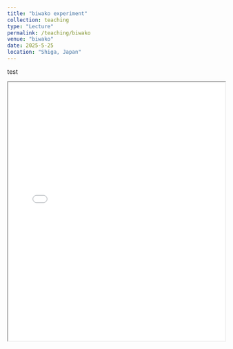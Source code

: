 ```yaml
---
title: "biwako experiment"
collection: teaching
type: "Lecture"
permalink: /teaching/biwako
venue: "biwako"
date: 2025-5-25
location: "Shiga, Japan"
---
```


test

<iframe src="index.html" width="100%" height="600px"></iframe>
